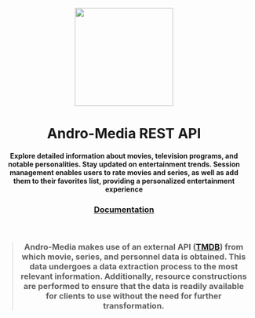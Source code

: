 <p align="center" > <img src="https://i.imgur.com/Yvyz2mN.png" width="200px" height="200px" /> </p>

<h1 align="center" >Andro-Media REST API</h1>

<h4 align="center" > 
  Explore detailed information about movies, television programs, and notable personalities. Stay updated on entertainment trends. Session management enables users to rate movies and series, as well as add them 
  to their favorites list, providing a personalized entertainment experience
</h4>

<h3 align="center">
  <a href="docs/README.md">Documentation</a> 
</h3>

<br />

> <h3 align="center" > Andro-Media makes use of an external API (<a href="docs/README.md">TMDB</a>) from which movie, series, and personnel data is obtained. This data undergoes a data extraction process to the most relevant information. Additionally, resource constructions are performed to ensure that the data is readily available for clients to use without the need for further transformation. </h3>
